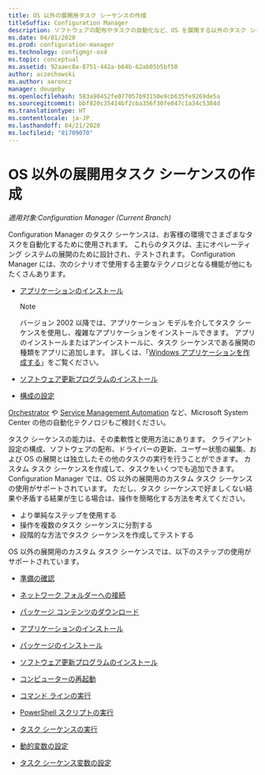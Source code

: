 ```yaml
---
title: OS 以外の展開用タスク シーケンスの作成
titleSuffix: Configuration Manager
description: ソフトウェアの配布やタスクの自動化など、OS を展開する以外のタスク シーケンスを作成する
ms.date: 04/01/2020
ms.prod: configuration-manager
ms.technology: configmgr-osd
ms.topic: conceptual
ms.assetid: 92aaec8a-8751-442a-b64b-62ab05b5bf50
author: aczechowski
ms.author: aaroncz
manager: dougeby
ms.openlocfilehash: 583a90452fe077057b93150e9cb635fe9269de5a
ms.sourcegitcommit: bbf820c35414bf2cba356f30fe047c1a34c5384d
ms.translationtype: HT
ms.contentlocale: ja-JP
ms.lasthandoff: 04/21/2020
ms.locfileid: "81709070"
---
```

# <a name="create-a-task-sequence-for-non-os-deployments"></a>OS 以外の展開用タスク シーケンスの作成

*適用対象:Configuration Manager (Current Branch)*

Configuration Manager のタスク シーケンスは、お客様の環境でさまざまなタスクを自動化するために使用されます。 これらのタスクは、主にオペレーティング システムの展開のために設計され、テストされます。 Configuration Manager には、次のシナリオで使用する主要なテクノロジとなる機能が他にもたくさんあります。

- [アプリケーションのインストール](../../apps/understand/introduction-to-application-management.md)

    > [!NOTE]
    > バージョン 2002 以降では、アプリケーション モデルを介してタスク シーケンスを使用し、複雑なアプリケーションをインストールできます。 アプリのインストールまたはアンインストールに、タスク シーケンスである展開の種類をアプリに追加します。 詳しくは、「[Windows アプリケーションを作成する](../../apps/get-started/creating-windows-applications.md#bkmk_tsdt)」をご覧ください。<!-- 3555953 -->

- [ソフトウェア更新プログラムのインストール](../../sum/understand/software-updates-introduction.md)

- [構成の設定](../../compliance/understand/ensure-device-compliance.md)

[Orchestrator](https://docs.microsoft.com/system-center/orchestrator/) や [Service Management Automation](https://docs.microsoft.com/system-center/sma/) など、Microsoft System Center の他の自動化テクノロジもご検討ください。  

タスク シーケンスの能力は、その柔軟性と使用方法にあります。 クライアント設定の構成、ソフトウェアの配布、ドライバーの更新、ユーザー状態の編集、および OS の展開とは独立したその他のタスクの実行を行うことができます。 カスタム タスク シーケンスを作成して、タスクをいくつでも追加できます。 Configuration Manager では、OS 以外の展開用のカスタム タスク シーケンスの使用がサポートされています。 ただし、タスク シーケンスで好ましくない結果や矛盾する結果が生じる場合は、操作を簡略化する方法を考えてください。

- より単純なステップを使用する
- 操作を複数のタスク シーケンスに分割する
- 段階的な方法でタスク シーケンスを作成してテストする

OS 以外の展開用のカスタム タスク シーケンスでは、以下のステップの使用がサポートされています。  

- [準備の確認](../understand/task-sequence-steps.md#BKMK_CheckReadiness)  

- [ネットワーク フォルダーへの接続](../understand/task-sequence-steps.md#BKMK_ConnectToNetworkFolder)  

- [パッケージ コンテンツのダウンロード](../understand/task-sequence-steps.md#BKMK_DownloadPackageContent)  

- [アプリケーションのインストール](../understand/task-sequence-steps.md#BKMK_InstallApplication)  

- [パッケージのインストール](../understand/task-sequence-steps.md#BKMK_InstallPackage)  

- [ソフトウェア更新プログラムのインストール](../understand/task-sequence-steps.md#BKMK_InstallSoftwareUpdates)  

- [コンピューターの再起動](../understand/task-sequence-steps.md#BKMK_RestartComputer)  

- [コマンド ラインの実行](../understand/task-sequence-steps.md#BKMK_RunCommandLine)  

- [PowerShell スクリプトの実行](../understand/task-sequence-steps.md#BKMK_RunPowerShellScript)  

- [タスク シーケンスの実行](../understand/task-sequence-steps.md#child-task-sequence)  

- [動的変数の設定](../understand/task-sequence-steps.md#BKMK_SetDynamicVariables)  

- [タスク シーケンス変数の設定](../understand/task-sequence-steps.md#BKMK_SetTaskSequenceVariable)  
